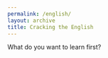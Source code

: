 ```yaml
---
permalink: /english/
layout: archive
title: Cracking the English
---
```

What do you want to learn first?
